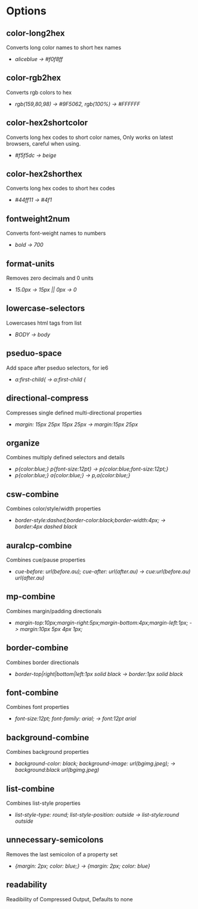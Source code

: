 Options
=========


color-long2hex
--------------

Converts long color names to short hex names

 - *aliceblue -> #f0f8ff*


color-rgb2hex
-------------

Converts rgb colors to hex

 - *rgb(159,80,98) -> #9F5062, rgb(100%) -> #FFFFFF*


color-hex2shortcolor
--------------------

Converts long hex codes to short color names, Only works on latest browsers, careful when using.

 - *#f5f5dc -> beige*


color-hex2shorthex
------------------

Converts long hex codes to short hex codes

 - *#44ff11 -> #4f1*


fontweight2num
--------------

Converts font-weight names to numbers

 - *bold -> 700*


format-units
------------

Removes zero decimals and 0 units

 - *15.0px -> 15px || 0px -> 0*


lowercase-selectors
-------------------

Lowercases html tags from list

 - *BODY -> body*


pseduo-space
------------

Add space after pseduo selectors, for ie6

 - *a:first-child{ -> a:first-child {*


directional-compress
--------------------

Compresses single defined multi-directional properties

 - *margin: 15px 25px 15px 25px -> margin:15px 25px*


organize
--------

Combines multiply defined selectors and details

 - *p{color:blue;} p{font-size:12pt} -> p{color:blue;font-size:12pt;}*
 - *p{color:blue;} a{color:blue;} -> p,a{color:blue;}*



csw-combine
-----------

Combines color/style/width properties

 - *border-style:dashed;border-color:black;border-width:4px; -> border:4px dashed black*


auralcp-combine
---------------

Combines cue/pause properties

 - *cue-before: url(before.au); cue-after: url(after.au) -> cue:url(before.au) url(after.au)*


mp-combine
----------

Combines margin/padding directionals

 - *margin-top:10px;margin-right:5px;margin-bottom:4px;margin-left:1px; -> margin:10px 5px 4px 1px;*


border-combine
--------------

Combines border directionals

 - *border-top|right|bottom|left:1px solid black -> border:1px solid black*


font-combine
------------

Combines font properties

 - *font-size:12pt; font-family: arial; -> font:12pt arial*


background-combine
------------------

Combines background properties

 - *background-color: black; background-image: url(bgimg.jpeg); -> background:black url(bgimg.jpeg)*


list-combine
------------

Combines list-style properties

 - *list-style-type: round; list-style-position: outside -> list-style:round outside*


unnecessary-semicolons
----------------------

Removes the last semicolon of a property set

 - *{margin: 2px; color: blue;} -> {margin: 2px; color: blue}*


readability
-----------

Readibility of Compressed Output, Defaults to none
